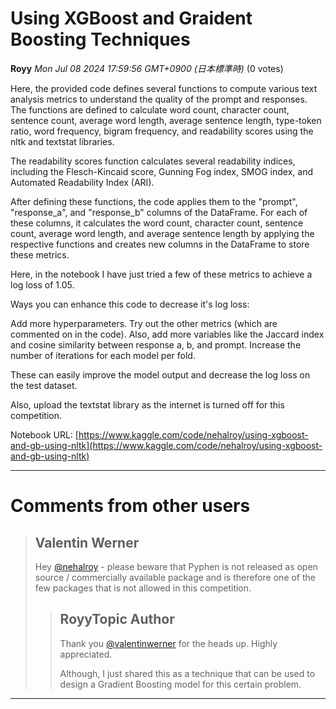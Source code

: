 # Using XGBoost and Graident Boosting Techniques

**Royy** *Mon Jul 08 2024 17:59:56 GMT+0900 (日本標準時)* (0 votes)

Here, the provided code defines several functions to compute various text analysis metrics to understand the quality of the prompt and responses. The functions are defined to calculate word count, character count, sentence count, average word length, average sentence length, type-token ratio, word frequency, bigram frequency, and readability scores using the nltk and textstat libraries. 

The readability scores function calculates several readability indices, including the Flesch-Kincaid score, Gunning Fog index, SMOG index, and Automated Readability Index (ARI).

After defining these functions, the code applies them to the "prompt", "response_a", and "response_b" columns of the DataFrame. For each of these columns, it calculates the word count, character count, sentence count, average word length, and average sentence length by applying the respective functions and creates new columns in the DataFrame to store these metrics. 

Here, in the notebook  I have just tried a few of these metrics to achieve a log loss of 1.05.

Ways you can enhance this code to decrease it's log loss:

Add more hyperparameters.
Try out the other metrics (which are commented on in the code).
Also, add more variables like the Jaccard index and cosine similarity between response a, b, and prompt.
Increase the number of iterations for each model per fold.

These can easily improve the model output and decrease the log loss on the test dataset.

Also, upload the textstat library as the internet is turned off for this competition.

Notebook URL: [https://www.kaggle.com/code/nehalroy/using-xgboost-and-gb-using-nltk](https://www.kaggle.com/code/nehalroy/using-xgboost-and-gb-using-nltk)



---

 # Comments from other users

> ## Valentin Werner
> 
> Hey [@nehalroy](https://www.kaggle.com/nehalroy) - please beware that Pyphen is not released as open source / commercially available package and is therefore one of the few packages that is not allowed in this competition. 
> 
> 
> 
> > ## RoyyTopic Author
> > 
> > Thank you [@valentinwerner](https://www.kaggle.com/valentinwerner) for the heads up. Highly appreciated.
> > 
> > Although, I just shared this as a technique that can be used to design a Gradient Boosting model for this certain problem.
> > 
> > 
> > 


---

